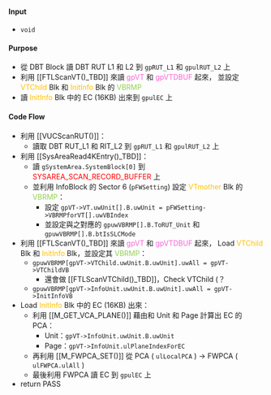 #### Input
* `void`
#### Purpose
* 從 DBT Block 讀 DBT RUT L1 和 L2 到 `gpRUT_L1` 和 `gpulRUT_L2` 上
* 利用 [[FTLScanVT()_TBD]] 來讀 <font color="#f666d4">gpVT</font> 和 <font color="#f666d4">gpVTDBUF</font> 起來，
	  並設定 <font color="#ffc000">VTChild</font> Blk 和 <font color="#ffc000">InitInfo</font> Blk 的 <font color="#92d050">VBRMP</font>
* 讀 <font color="#ffc000">InitInfo</font> Blk 中的 EC (16KB) 出來到 `gpulEC` 上
#### Code Flow
* 利用 [[VUCScanRUT()]]：
	* 讀取 DBT RUT_L1 和 RIT_L2 到 `gpRUT_L1` 和 `gpulRUT_L2` 上
* 利用 [[SysAreaRead4KEntry()_TBD]]：
	* 讀 `gSystemArea.SystemBlock[0]` 到 <font color="#ff0000">SYSAREA_SCAN_RECORD_BUFFER</font> 上
	* 並利用 InfoBlock 的 Sector 6 (`pFWSetting`) 設定 <font color="#ffc000">VTmother</font> Blk 的 <font color="#92d050">VBRMP</font>：
		- 設定 `gpVT->VT.uwUnit[].B.uwUnit = pFWSetting->VBRMPforVT[].uwVBIndex`
		- 並設定與之對應的 `gpuwVBRMP[].B.ToRUT_Unit` 和 `gpuwVBRMP[].B.btIsSLCMode`
* 利用 [[FTLScanVT()_TBD]] 來讀 <font color="#f666d4">gpVT</font> 和 <font color="#f666d4">gpVTDBUF</font> 起來，
	  Load <font color="#ffc000">VTChild</font> Blk 和 <font color="#ffc000">InitInfo</font> Blk，並設定其 <font color="#92d050">VBRMP</font>：
	- `gpuwVBRMP[gpVT->VTChild.uwUnit.B.uwUnit].uwAll = gpVT->VTChildVB`
		- 還會做 [[FTLScanVTChild()_TBD]]，Check VTChild (？
	* `gpuwVBRMP[gpVT->InfoUnit.uwUnit.B.uwUnit].uwAll = gpVT->InitInfoVB`
* Load <font color="#ffc000">InitInfo</font> Blk 中的 EC (16KB) 出來：
	* 利用 [[M_GET_VCA_PLANE()]] 藉由和 Unit 和 Page 計算出 EC 的 PCA：
		* Unit：`gpVT->InfoUnit.uwUnit.B.uwUnit`
		* Page：`gpVT->InfoUnit.ulPlaneIndexForEC`
	* 再利用 [[M_FWPCA_SET()]] 從 PCA ( `ulLocalPCA` ) -> FWPCA ( `ulFWPCA.ulAll` )
	* 最後利用 FWPCA 讀 EC 到 `gpulEC` 上
* return PASS